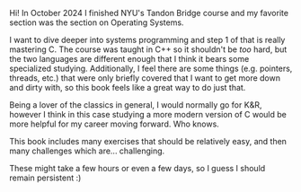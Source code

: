 Hi! In October 2024 I finished NYU's Tandon Bridge course and my favorite section was the section on Operating Systems.

I want to dive deeper into systems programming and step 1 of that is really mastering C. The course was taught in C++ so it shouldn't be
*too* hard, but the two languages are different enough that I think it bears some specialized studying. Additionally, I feel there are some things
(e.g. pointers, threads, etc.) that were only briefly covered that I want to get more down and dirty with, so this book feels like a great way to do just that.

Being a lover of the classics in general, I would normally go for K&R, however I think in this case studying a more modern version of C would be more helpful for my career moving forward. Who knows.

This book includes many exercises that should be relatively easy, and then many challenges which are... challenging.

These might take a few hours or even a few days, so I guess I should remain persistent :)
